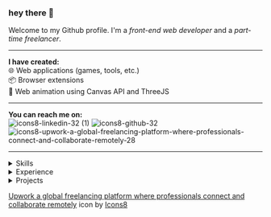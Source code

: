 ### hey there :love_you_gesture:
Welcome to my Github profile. I'm a _front-end web developer_ and a _part-time freelancer_.

<hr />

**I have created:**<br />
:globe_with_meridians: Web applications (games, tools, etc.)<br />
:package: Browser extensions<br />
:diamond_shape_with_a_dot_inside: Web animation using Canvas API and ThreeJS

<hr />

**You can reach me on:**<br />
![icons8-linkedin-32 (1)](https://user-images.githubusercontent.com/59227793/148360670-312d34e3-89e0-4965-9020-14c69105661c.png)
![icons8-github-32](https://user-images.githubusercontent.com/59227793/148360567-a68b01c5-2d0c-4bb6-9109-067174f5caac.png)
![icons8-upwork-a-global-freelancing-platform-where-professionals-connect-and-collaborate-remotely-28](https://user-images.githubusercontent.com/59227793/148360800-cd3902ba-3e57-4803-8e20-3ff21148a21f.png)

<hr />

<details>
  <summary>Skills</summary>
  <img src='https://img.shields.io/badge/-HTML-orange?style=for-the-badge' />
  <img src='https://img.shields.io/badge/-CSS-blue?style=for-the-badge' />
  <img src='https://img.shields.io/badge/-JS-yellow?style=for-the-badge' />
  <img src='https://img.shields.io/badge/-NodeJS-lightBlue?style=for-the-badge' />
  <img src='https://img.shields.io/badge/-Express-rgb(0, 0, 100)?style=for-the-badge' />
  <img src='https://img.shields.io/badge/-Php-rgb(133, 142, 187)?style=for-the-badge' />
</details>

<details>
  <summary>Experience</summary>
  :briefcase: I'm a part time freelancer on upwork.
</details>

<details>
  <summary>Projects</summary>
  
  :card_index_dividers: [Canvas Utility](https://github.com/0-harshit-0/Utility-HTML5Canvas) JavaScript library that helps creating art and animations using HTML5 Canvas API easier.<br />
  :performing_arts: [Cryptic](https://0-harshit-0.github.io/Steganography/) is an _image steganography_ tool for encoding and decoding text in an Image.<br />
  :space_invader: [SpaceWars](https://spacewars.glitch.me/) is an online, free-to-play<!--, multiplayer--> game. It is created using HTML, CSS, JS.<!--, Node, Express, and Socket.io.-->
</details>

<a target="_blank" href="https://icons8.com/icon/HKdmFbFm7xQV/upwork-a-global-freelancing-platform-where-professionals-connect-and-collaborate-remotely">Upwork a global freelancing platform where professionals connect and collaborate remotely</a> icon by <a target="_blank" href="https://icons8.com">Icons8</a>

